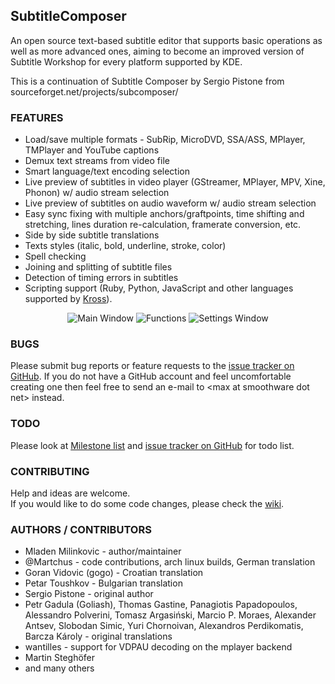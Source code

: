 ## SubtitleComposer ##

An open source text-based subtitle editor that supports basic operations as well as more advanced ones, aiming to become an improved version of Subtitle Workshop for every platform supported by KDE.

This is a continuation of Subtitle Composer by Sergio Pistone from sourceforget.net/projects/subcomposer/

### FEATURES
 - Load/save multiple formats - SubRip, MicroDVD, SSA/ASS, MPlayer, TMPlayer and YouTube captions
 - Demux text streams from video file
 - Smart language/text encoding selection
 - Live preview of subtitles in video player (GStreamer, MPlayer, MPV, Xine, Phonon) w/ audio stream selection
 - Live preview of subtitles on audio waveform w/ audio stream selection
 - Easy sync fixing with multiple anchors/graftpoints, time shifting and stretching, lines duration re-calculation, framerate conversion, etc.
 - Side by side subtitle translations
 - Texts styles (italic, bold, underline, stroke, color)
 - Spell checking
 - Joining and splitting of subtitle files
 - Detection of timing errors in subtitles
 - Scripting support (Ruby, Python, JavaScript and other languages supported by [Kross](http://techbase.kde.org/Development/Tutorials/Kross-Tutorial)).

<p align="center">
	<img src="https://raw.githubusercontent.com/maxrd2/subtitlecomposer/gh-pages/screenshots/screen-main.png" alt="Main Window"/>
	<img src="https://raw.githubusercontent.com/maxrd2/subtitlecomposer/gh-pages/screenshots/screen-actions.png" alt="Functions"/>
	<img src="https://raw.githubusercontent.com/maxrd2/subtitlecomposer/gh-pages/screenshots/screen-settings.png" alt="Settings Window"/>
</p>

### BUGS
Please submit bug reports or feature requests to the [issue tracker on GitHub][bugs]. 
If you do not have a GitHub account and feel uncomfortable creating one then feel free to send an 
e-mail to &lt;max at smoothware dot net&gt; instead.

### TODO
Please look at [Milestone list][milestones] and [issue tracker on GitHub][bugs] for todo list.

### CONTRIBUTING
Help and ideas are welcome.   
If you would like to do some code changes, please check the [wiki][coding style wiki].   

### AUTHORS / CONTRIBUTORS
 - Mladen Milinkovic - author/maintainer
 - @Martchus - code contributions, arch linux builds, German translation
 - Goran Vidovic (gogo) - Croatian translation
 - Petar Toushkov - Bulgarian translation
 - Sergio Pistone - original author
 - Petr Gadula (Goliash), Thomas Gastine, Panagiotis Papadopoulos, Alessandro Polverini, Tomasz Argasiński, Marcio P. Moraes,
 Alexander Antsev, Slobodan Simic, Yuri Chornoivan, Alexandros Perdikomatis, Barcza Károly - original translations
 - wantilles - support for VDPAU decoding on the mplayer backend
 - Martin Steghöfer
 - and many others


[bugs]: https://github.com/maxrd2/subtitlecomposer/issues "Issue Tracker"
[milestones]: https://github.com/maxrd2/subtitlecomposer/milestones "Milestones"
[coding style wiki]: https://github.com/maxrd2/subtitlecomposer/wiki/Coding-Style "Coding Style - Wiki"
